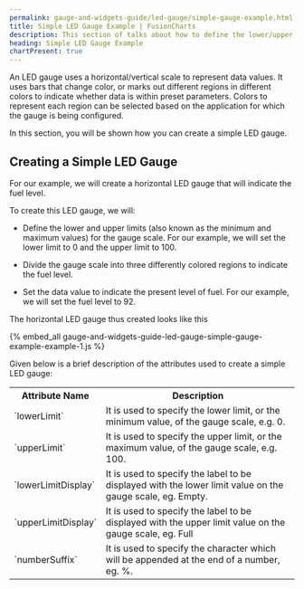 ```yaml
---
permalink: gauge-and-widgets-guide/led-gauge/simple-gauge-example.html
title: Simple LED Gauge Example | FusionCharts
description: This section of talks about how to define the lower/upper limits for the gauge scale. How to divide the gauge scale into three different colored regions, etc
heading: Simple LED Gauge Example
chartPresent: true
---
```


An LED gauge uses a horizontal/vertical scale to represent data values. It uses bars that change color, or marks out different regions in different colors to indicate whether data is within preset parameters. Colors to represent each region can be selected based on the application for which the gauge is being configured.

In this section, you will be shown how you can create a simple LED gauge.

## Creating a Simple LED Gauge

For our example, we will create a horizontal LED gauge that will indicate the fuel level.

To create this LED gauge, we will:

* Define the lower and upper limits (also known as the minimum and maximum values) for the gauge scale. For our example, we will set the lower limit to 0 and the upper limit to 100.

* Divide the gauge scale into three differently colored regions to indicate the fuel level.

* Set the data value to indicate the present level of fuel. For our example, we will set the fuel level to 92.

The horizontal LED gauge thus created looks like this

{% embed_all gauge-and-widgets-guide-led-gauge-simple-gauge-example-example-1.js %}

Given below is a brief description of the attributes used to create a simple LED gauge:

<table>
  <tr>
    <th>Attribute Name</th>
    <th>Description</th>
  </tr>
  <tr>
    <td>`lowerLimit`</td>
    <td>It is used to specify the lower limit, or the minimum value, of the gauge scale, e.g. 0.</td>
  </tr>
  <tr>
    <td>`upperLimit`</td>
    <td>It is used to specify the upper limit, or the maximum value, of the gauge scale, e.g. 100.</td>
  </tr>
  <tr>
    <td>`lowerLimitDisplay`</td>
    <td>It is used to specify the label to be displayed with the lower limit value on the gauge scale, eg. Empty.</td>
  </tr>
  <tr>
    <td>`upperLimitDisplay`</td>
    <td>It is used to specify the label to be displayed with the upper limit value on the gauge scale, eg. Full</td>
  </tr>
  <tr>
    <td>`numberSuffix`</td>
    <td>It is used to specify the character which will be appended at the end of a number, eg. %.</td>
  </tr>
</table>